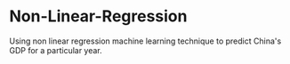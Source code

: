 # Non-Linear-Regression
Using non linear regression machine learning technique to predict China's GDP for a particular year.
